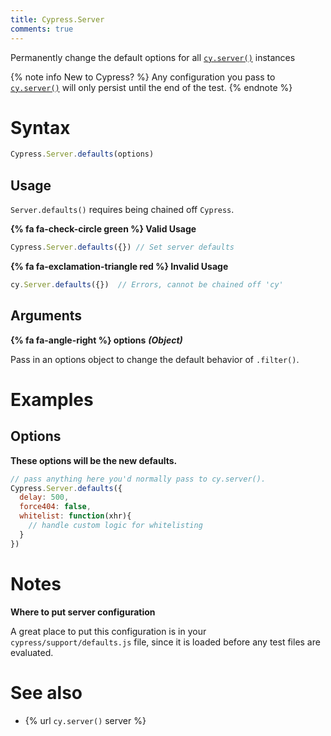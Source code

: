 ```yaml
---
title: Cypress.Server
comments: true
---
```


Permanently change the default options for all [`cy.server()`](https://on.cypress.io/api/server) instances

{% note info New to Cypress? %}
Any configuration you pass to [`cy.server()`](https://on.cypress.io/api/server) will only persist until the end of the test.
{% endnote %}

# Syntax

```javascript
Cypress.Server.defaults(options)
```

## Usage

`Server.defaults()` requires being chained off `Cypress`.

**{% fa fa-check-circle green %} Valid Usage**

```javascript
Cypress.Server.defaults({}) // Set server defaults
```

**{% fa fa-exclamation-triangle red %} Invalid Usage**

```javascript
cy.Server.defaults({})  // Errors, cannot be chained off 'cy'
```

## Arguments

**{% fa fa-angle-right %} options**  ***(Object)***

Pass in an options object to change the default behavior of `.filter()`.

# Examples

## Options

**These options will be the new defaults.**

```javascript
// pass anything here you'd normally pass to cy.server().
Cypress.Server.defaults({
  delay: 500,
  force404: false,
  whitelist: function(xhr){
    // handle custom logic for whitelisting
  }
})
```

# Notes

**Where to put server configuration**

A great place to put this configuration is in your `cypress/support/defaults.js` file, since it is loaded before any test files are evaluated.

# See also

- {% url `cy.server()` server %}
